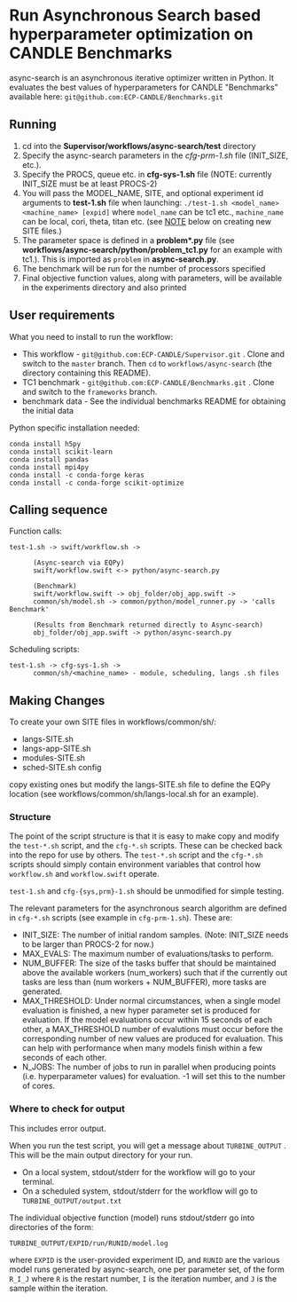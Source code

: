 # Run Asynchronous Search based hyperparameter optimization on CANDLE Benchmarks

async-search is an asynchronous iterative optimizer written in Python. It evaluates the best values of hyperparameters for CANDLE "Benchmarks" available here: `git@github.com:ECP-CANDLE/Benchmarks.git`

## Running ##

1. cd into the **Supervisor/workflows/async-search/test** directory
2. Specify the async-search parameters in the *cfg-prm-1.sh* file (INIT_SIZE, etc.).
3. Specify the PROCS, queue etc. in **cfg-sys-1.sh** file
(NOTE: currently INIT_SIZE must be at least PROCS-2)
4. You will pass the MODEL_NAME, SITE, and optional experiment id arguments to **test-1.sh** file when launching:
`./test-1.sh <model_name> <machine_name> [expid]`
where `model_name` can be tc1 etc., `machine_name` can be local, cori, theta, titan etc. (see [NOTE](#making_changes) below on creating new SITE files.)
5. The parameter space is defined in a **problem\*.py** file (see **workflows/async-search/python/problem_tc1.py** for an example with tc1.). This is imported as `problem` in **async-search.py**.
6. The benchmark will be run for the number of processors specified
7. Final objective function values, along with parameters, will be available in the experiments directory and also printed


## User requirements ##

What you need to install to run the workflow:

* This workflow - `git@github.com:ECP-CANDLE/Supervisor.git` .
  Clone and switch to the `master` branch. Then `cd` to `workflows/async-search`
  (the directory containing this README).
* TC1 benchmark - `git@github.com:ECP-CANDLE/Benchmarks.git` .
  Clone and switch to the `frameworks` branch.
* benchmark data -
 See the individual benchmarks README for obtaining the initial data

 Python specific installation needed:
```
conda install h5py
conda install scikit-learn
conda install pandas
conda install mpi4py
conda install -c conda-forge keras
conda install -c conda-forge scikit-optimize
```

## Calling sequence ##

Function calls:
```
test-1.sh -> swift/workflow.sh ->

      (Async-search via EQPy)
      swift/workflow.swift <-> python/async-search.py

      (Benchmark)
      swift/workflow.swift -> obj_folder/obj_app.swift ->
      common/sh/model.sh -> common/python/model_runner.py -> 'calls Benchmark'

      (Results from Benchmark returned directly to Async-search)
      obj_folder/obj_app.swift -> python/async-search.py
```

Scheduling scripts:
```
test-1.sh -> cfg-sys-1.sh ->
      common/sh/<machine_name> - module, scheduling, langs .sh files
```
## Making Changes <a name="making_changes"></a>

To create your own SITE files in workflows/common/sh/:
- langs-SITE.sh
- langs-app-SITE.sh
- modules-SITE.sh
- sched-SITE.sh config

copy existing ones but modify the langs-SITE.sh file to define the EQPy location (see workflows/common/sh/langs-local.sh for an example).

### Structure ###

The point of the script structure is that it is easy to make copy and modify the `test-*.sh` script, and the `cfg-*.sh` scripts.  These can be checked back into the repo for use by others.  The `test-*.sh` script and the `cfg-*.sh` scripts should simply contain environment variables that control how `workflow.sh` and `workflow.swift` operate.

`test-1.sh` and `cfg-{sys,prm}-1.sh` should be unmodified for simple testing.

The relevant parameters for the asynchronous search algorithm are defined in `cfg-*.sh` scripts (see example in `cfg-prm-1.sh`). These are:
- INIT_SIZE: The number of initial random samples. (Note: INIT_SIZE needs to be larger than PROCS-2 for now.)
- MAX_EVALS: The maximum number of evaluations/tasks to perform.
- NUM_BUFFER: The size of the tasks buffer that should be maintained above the available workers (num_workers) such that if the currently out tasks are less than (num workers + NUM_BUFFER), more tasks are generated.
- MAX_THRESHOLD: Under normal circumstances, when a single model evaluation is finished, a new hyper parameter set is produced for evaluation. If the model evaluations occur within 15 seconds of each other, a MAX_THRESHOLD number of evalutions must occur before the corresponding number of new values are produced for evaluation. This can help with performance when many models finish within a few seconds of each other.
- N_JOBS: The number of jobs to run in parallel when producing points (i.e. hyperparameter values) for evaluation. -1 will set this to the number of cores.

### Where to check for output ###

This includes error output.

When you run the test script, you will get a message about `TURBINE_OUTPUT` .  This will be the main output directory for your run.

* On a local system, stdout/stderr for the workflow will go to your terminal.
* On a scheduled system, stdout/stderr for the workflow will go to `TURBINE_OUTPUT/output.txt`

The individual objective function (model) runs stdout/stderr go into directories of the form:

`TURBINE_OUTPUT/EXPID/run/RUNID/model.log`

where `EXPID` is the user-provided experiment ID, and `RUNID` are the various model runs generated by async-search, one per parameter set, of the form `R_I_J` where `R` is the restart number, `I` is the iteration number, and `J` is the sample within the iteration.
